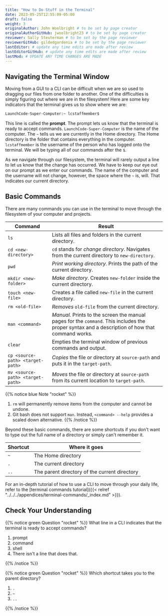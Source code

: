 ```yaml
---
title: "How to Do Stuff in the Terminal"
date: 2023-05-25T12:55:09-05:00
draft: false
weight: 3
originalAuthor: John Woolbright # to be set by page creator
originalAuthorGitHub: jwoolbright23 # to be set by page creator
reviewer: Sally Steuterman # to be set by the page reviewer
reviewerGitHub: gildedgardenia # to be set by the page reviewer
lastEditor: # update any time edits are made after review
lastEditorGitHub: # update any time edits are made after review
lastMod: # UPDATE ANY TIME CHANGES ARE MADE
---
```


## Navigating the Terminal Window

Moving from a GUI to a CLI can be difficult when we are so used to dragging our
files from one folder to another. One of the difficulties is simply figuring
out where we are in the filesystem! Here are some key indicators that the
terminal gives us to show where we are:

```bash
LaunchCode-Super-Computer:~ lcstaffmember$
```

This line is called the **prompt**. The prompt lets us know that the terminal
is ready to accept commands. `LaunchCode-Super-Computer` is the name of the
computer. The `~` tells us we are currently in the Home directory. The Home
directory is the folder that contains everything in the computer.
`lcstaffmember` is the username of the person who has logged onto the
terminal. We will be typing all of our commands after the `$`.

As we navigate through our filesystem, the terminal will rarely output a line
to let us know that the change has occurred. We have to keep our eye out on our
prompt as we enter our commands. The name of the computer and the username will
not change, however, the space where the `~` is, will. That indicates our
current directory.

## Basic Commands

There are many commands you can use in the terminal to move through the
filesystem of your computer and projects.

| Command                 | Result                                                                                                  |
|-------------------------|---------------------------------------------------------------------------------------------------------|
| `ls`                    | Lists all files and folders in the current directory.                                                   |
| `cd <new-directory>`    | `cd` stands for *change directory*. Navigates from the current directory to `new-directory`.            |
| `pwd`                   | *Print working directory*. Prints the path of the current directory.                                      |
| `mkdir <new-folder>`    | *Make directory*. Creates `new-folder` inside the current directory.                                      |
| `touch <new-file>`      | Creates a file called `new-file` in the current directory.                                                |
| `rm <old-file>`         | *Removes* `old-file` from the current directory.                                                          |
| `man <command>`         | *Manual*. Prints to the screen the manual pages for the `command`. This includes the proper syntax and a description of how that command works. |
| `clear`                 | Empties the terminal window of previous commands and output.                                               |
| `cp <source-path> <target-path>` | *Copies* the file or directory at `source-path` and puts it in the `target-path`.                      |
| `mv <source-path> <target-path>` | *Moves* the file or directory at `source-path` from its current location to `target-path`.             |

{{% notice blue Note "rocket" %}}
1. `rm` will permanently remove items from the computer and cannot be undone.
1. Git bash does not support `man`. Instead, `<command> --help` provides a scaled down alternative.
{{% /notice %}}

Beyond these basic commands, there are some shortcuts if you don't want to type
out the full name of a directory or simply can't remember it.

| Shortcut | Where it goes                           |
|----------|----------------------------------------|
| `~`      | The Home directory                     |
| `.`      | The current directory                  |
| `..`     | The parent directory of the current directory |

For an in-depth tutorial of how to use a CLI to move through your daily life,
refer to the [terminal commands tutorial]({{< relref "../../../appendices/terminal-commands/_index.md" >}}).

## Check Your Understanding

{{% notice green Question "rocket" %}}
What line in a CLI indicates that the terminal is ready to accept commands?

1. prompt
1. command
1. shell
1. There isn't a line that does that.

<!-- Solution: prompt -->
{{% /notice %}}

{{% notice green Question "rocket" %}}
Which shortcut takes you to the parent directory?

1. `.`
1. `~`
1. `..`

<!-- Solution: .. -->
{{% /notice %}}